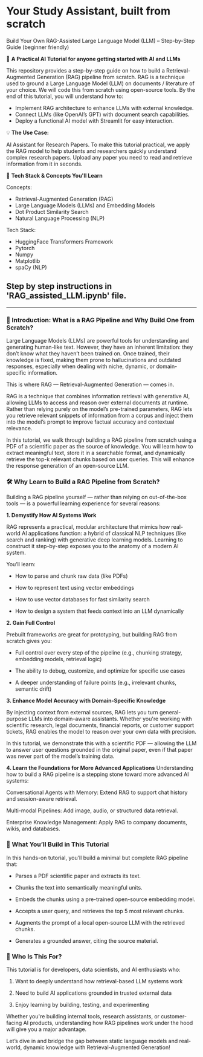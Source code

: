 # Your Study Assistant, built from scratch
Build Your Own RAG-Assisted Large Language Model (LLM) – Step-by-Step Guide (beginner friendly)

📖 **A Practical AI Tutorial for anyone getting started with AI and LLMs**

This repository provides a step-by-step guide on how to build a Retrieval-Augmented Generation (RAG) pipeline from scratch. RAG is a technique used to ground a Large Language Model (LLM) on documents / literature of your choice. We will code this from scratch using open-source tools. By the end of this tutorial, you will understand how to:

- Implement RAG architecture to enhance LLMs with external knowledge.
- Connect LLMs (like OpenAI’s GPT) with document search capabilities.
- Deploy a functional AI model with Streamlit for easy interaction.

💡 **The Use Case:**

AI Assistant for Research Papers. To make this tutorial practical, we apply the RAG model to help students and researchers quickly understand complex research papers. Upload any paper you need to read and retrieve information from it in seconds.

📌 **Tech Stack & Concepts You'll Learn**

Concepts:
- Retrieval-Augmented Generation (RAG)
- Large Language Models (LLMs) and Embedding Models
- Dot Product Similarity Search
- Natural Language Processing (NLP)
  
Tech Stack:
- HuggingFace Transformers Framework
- Pytorch
- Numpy
- Matplotlib
- spaCy (NLP)

## Step by step instructions in 'RAG_assisted_LLM.ipynb' file.
 ________________________________________________________________

### 🧠 Introduction: What is a RAG Pipeline and Why Build One from Scratch?
Large Language Models (LLMs) are powerful tools for understanding and generating human-like text. However, they have an inherent limitation: they don’t know what they haven’t been trained on. Once trained, their knowledge is fixed, making them prone to hallucinations and outdated responses, especially when dealing with niche, dynamic, or domain-specific information.

This is where RAG — Retrieval-Augmented Generation — comes in.

RAG is a technique that combines information retrieval with generative AI, allowing LLMs to access and reason over external documents at runtime. Rather than relying purely on the model’s pre-trained parameters, RAG lets you retrieve relevant snippets of information from a corpus and inject them into the model’s prompt to improve factual accuracy and contextual relevance.

In this tutorial, we walk through building a RAG pipeline from scratch using a PDF of a scientific paper as the source of knowledge. You will learn how to extract meaningful text, store it in a searchable format, and dynamically retrieve the top-k relevant chunks based on user queries. This will enhance the response generation of an open-source LLM.

### 🛠️ Why Learn to Build a RAG Pipeline from Scratch?
Building a RAG pipeline yourself — rather than relying on out-of-the-box tools — is a powerful learning experience for several reasons:

**1. Demystify How AI Systems Work**


RAG represents a practical, modular architecture that mimics how real-world AI applications function: a hybrid of classical NLP techniques (like search and ranking) with generative deep learning models. Learning to construct it step-by-step exposes you to the anatomy of a modern AI system.

You’ll learn:

- How to parse and chunk raw data (like PDFs)

- How to represent text using vector embeddings

- How to use vector databases for fast similarity search

- How to design a system that feeds context into an LLM dynamically

**2. Gain Full Control**


Prebuilt frameworks are great for prototyping, but building RAG from scratch gives you:

- Full control over every step of the pipeline (e.g., chunking strategy, embedding models, retrieval logic)

- The ability to debug, customize, and optimize for specific use cases

- A deeper understanding of failure points (e.g., irrelevant chunks, semantic drift)

**3. Enhance Model Accuracy with Domain-Specific Knowledge**


By injecting context from external sources, RAG lets you turn general-purpose LLMs into domain-aware assistants. Whether you're working with scientific research, legal documents, financial reports, or customer support tickets, RAG enables the model to reason over your own data with precision.


In this tutorial, we demonstrate this with a scientific PDF — allowing the LLM to answer user questions grounded in the original paper, even if that paper was never part of the model’s training data.

**4. Learn the Foundations for More Advanced Applications**
Understanding how to build a RAG pipeline is a stepping stone toward more advanced AI systems:

Conversational Agents with Memory: Extend RAG to support chat history and session-aware retrieval.

Multi-modal Pipelines: Add image, audio, or structured data retrieval.

Enterprise Knowledge Management: Apply RAG to company documents, wikis, and databases.

### 🚀 What You’ll Build in This Tutorial
In this hands-on tutorial, you’ll build a minimal but complete RAG pipeline that:

- Parses a PDF scientific paper and extracts its text.

- Chunks the text into semantically meaningful units.

- Embeds the chunks using a pre-trained open-source embedding model.

- Accepts a user query, and retrieves the top 5 most relevant chunks.

- Augments the prompt of a local open-source LLM with the retrieved chunks.

- Generates a grounded answer, citing the source material.

### 🎯 Who Is This For?
This tutorial is for developers, data scientists, and AI enthusiasts who:

1. Want to deeply understand how retrieval-based LLM systems work

2. Need to build AI applications grounded in trusted external data

3. Enjoy learning by building, testing, and experimenting

Whether you're building internal tools, research assistants, or customer-facing AI products, understanding how RAG pipelines work under the hood will give you a major advantage.




Let’s dive in and bridge the gap between static language models and real-world, dynamic knowledge with Retrieval-Augmented Generation!
